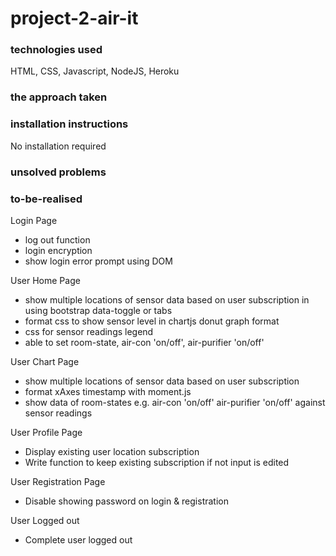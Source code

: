 # project-2-air-it
<h3>technologies used</h3>
HTML, CSS, Javascript, NodeJS, Heroku

<h3>the approach taken</h3>


<h3>installation instructions</h3>
No installation required

<h3>unsolved problems</h3>

<h3>to-be-realised</h3>
  <p>Login Page</p>
  <ul>
    <li>log out function</li>
    <li>login encryption</li>
    <li>show login error prompt using DOM</li>
  </ul>
  
  <p>User Home Page</p>
  <ul>
    <li>show multiple locations of sensor data based on user subscription in using bootstrap data-toggle or tabs</li>
    <li>format css to show sensor level in chartjs donut graph format</li>
    <li>css for sensor readings legend</li>
    <li>able to set room-state, air-con 'on/off', air-purifier 'on/off'
  </ul>
  
  <p>User Chart Page</p>
  <ul>
    <li>show multiple locations of sensor data based on user subscription</li>
    <li>format xAxes timestamp with moment.js</li>
    <li>show data of room-states e.g. air-con 'on/off' air-purifier 'on/off' against sensor readings</li>
  </ul>
  
  <p>User Profile Page</p>
  <ul>
    <li>Display existing user location subscription</li>
    <li>Write function to keep existing subscription if not input is edited</li>
  </ul>
  
  <p>User Registration Page</p>
  <ul>
    <li>Disable showing password on login & registration</li>
  </ul>
  
  <p>User Logged out</p>
   <ul>
    <li>Complete user logged out</li>
  </ul>
  
  
  
